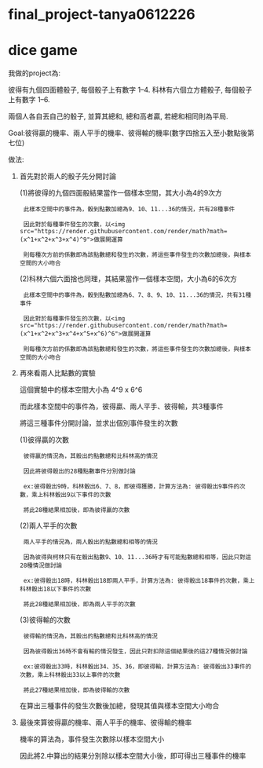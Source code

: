 # final_project-tanya0612226

# dice game

我做的project為:

彼得有九個四面體骰子, 每個骰子上有數字 1–4. 科林有六個立方體骰子, 每個骰子上有數字 1–6.

兩個人各自丟自己的骰子, 並算其總和, 總和高者贏, 若總和相同則為平局.

Goal:彼得贏的機率、兩人平手的機率、彼得輸的機率(數字四捨五入至小數點後第七位)

做法:

1. 首先對於兩人的骰子先分開討論

      (1)將彼得的九個四面骰結果當作一個樣本空間，其大小為4的9次方

        此樣本空間中的事件為，骰到點數加總為9、10、11...36的情況，共有28種事件

        因此對於每種事件發生的次數，以<img src="https://render.githubusercontent.com/render/math?math=(x^1+x^2+x^3+x^4)^9">做展開運算

        則每種次方前的係數即為該點數總和發生的次數，將這些事件發生的次數加總後，與樣本空間的大小吻合

      (2)科林六個六面捨也同理，其結果當作一個樣本空間，大小為6的6次方

        此樣本空間中的事件為，骰到點數加總為6、7、8、9、10、11...36的情況，共有31種事件

        因此對於每種事件發生的次數，以<img src="https://render.githubusercontent.com/render/math?math=(x^1+x^2+x^3+x^4+x^5+x^6)^6">做展開運算

        則每種次方前的係數即為該點數總和發生的次數，將這些事件發生的次數加總後，與樣本空間的大小吻合

  
  
2. 再來看兩人比點數的實驗

      這個實驗中的樣本空間大小為 4^9 x 6^6

      而此樣本空間中的事件為，彼得贏、兩人平手、彼得輸，共3種事件

      將這三種事件分開討論，並求出個別事件發生的次數

      (1)彼得贏的次數

        彼得贏的情況為，其骰出的點數總和比科林高的情況

        因此將彼得骰出的28種點數事件分別做討論

        ex:彼得骰出9時，科林骰出6、7、8，即彼得獲勝，計算方法為: 彼得骰出9事件的次數，乘上科林骰出9以下事件的次數

        將此28種結果相加後，即為彼得贏的次數

      (2)兩人平手的次數

        兩人平手的情況為，兩人骰出的點數總和相等的情況

        因為彼得與柯林只有在骰出點數9、10、11...36時才有可能點數總和相等，因此只對這28種情況做討論

        ex:彼得骰出18時，科林骰出18即兩人平手，計算方法為: 彼得骰出18事件的次數，乘上科林骰出18以下事件的次數

        將此28種結果相加後，即為兩人平手的次數

      (3)彼得輸的次數

        彼得輸的情況為，其骰出的點數總和比科林高的情況

        因為彼得骰出36時不會有輸的情況發生，因此只對扣除這個結果後的這27種情況做討論

        ex:彼得骰出33時，科林骰出34、35、36，即彼得輸，計算方法為: 彼得骰出33事件的次數，乘上科林骰出33以上事件的次數

        將此27種結果相加後，即為彼得輸的次數
  
  
  
      在算出三種事件的發生次數後加總，發現其值與樣本空間大小吻合
  
  3. 最後來算彼得贏的機率、兩人平手的機率、彼得輸的機率
  
      機率的算法為，事件發生次數除以樣本空間大小

      因此將2.中算出的結果分別除以樣本空間大小後，即可得出三種事件的機率
